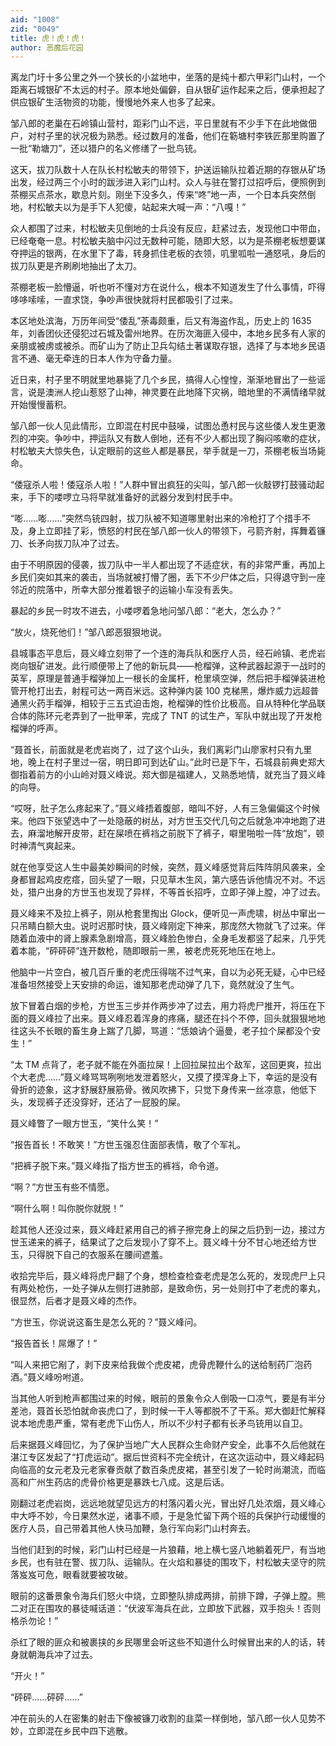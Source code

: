```yaml
---
aid: "1008"
zid: "0049"
title: 虎！虎！虎！
author: 恶魔后花园
---
```


离龙门圩十多公里之外一个狭长的小盆地中，坐落的是纯十都六甲彩门山村，一个距离石城银矿不太远的村子。原本地处偏僻，自从银矿运作起来之后，便承担起了供应银矿生活物资的功能，慢慢地外来人也多了起来。

邹八郎的老巢在石岭镇山营村，距彩门山不远，平日里就有不少手下在此地做佃户，对村子里的状况极为熟悉。经过数月的准备，他们在簕塘村李铁匠那里购置了一批“勒塘刀”，还以猎户的名义修缮了一批鸟铳。

这天，拔刀队数十人在队长村松敏夫的带领下，护送运输队拉着近期的存银从矿场出发，经过两三个小时的跋涉进入彩门山村。众人与驻在警打过招呼后，便照例到茶棚买点茶水，歇息片刻。刚坐下没多久，传来“咚”地一声，一个日本兵突然倒地，村松敏夫以为是手下人犯傻，站起来大喊一声：“八嘎！”

众人都围了过来，村松敏夫见倒地的士兵没有反应，赶紧过去，发现他口中带血，已经奄奄一息。村松敏夫脑中闪过无数种可能，随即大怒，以为是茶棚老板想要谋夺押运的银两，在水里下了毒，转身抓住老板的衣领，叽里呱啦一通怒吼，身后的拔刀队更是齐刷刷地抽出了太刀。

茶棚老板一脸懵逼，听也听不懂对方在说什么，根本不知道发生了什么事情，吓得哆哆嗦嗦，一直求饶，争吵声很快就将村民都吸引了过来。

本区地处滨海，万历年间受“倭乱”荼毒颇重，后又有海盗作乱，历史上的 1635 年，刘香团伙还侵犯过石城及雷州地界。在历次海匪入侵中，本地乡民多有人家的亲朋或被虏或被杀。而矿山为了防止卫兵勾结土著谋取存银，选择了与本地乡民语言不通、毫无牵连的日本人作为守备力量。

近日来，村子里不明就里地暴毙了几个乡民，搞得人心惶惶，渐渐地冒出了一些谣言，说是澳洲人挖山惹怒了山神，神灵要在此地降下灾祸，暗地里的不满情绪早就开始慢慢蓄积。

邹八郎一伙人见此情形，立即混在村民中鼓噪，试图怂恿村民与这些倭人发生更激烈的冲突。争吵中，押运队又有数人倒地，还有不少人都出现了胸闷咳嗽的症状，村松敏夫大惊失色，认定眼前的这些人都是暴民，举手就是一刀，茶棚老板当场毙命。

“倭寇杀人啦！倭寇杀人啦！”人群中冒出疯狂的尖叫，邹八郎一伙敲锣打鼓骚动起来，手下的喽啰立马将早就准备好的武器分发到村民手中。

“嘭……嘭……”突然鸟铳四射，拔刀队被不知道哪里射出来的冷枪打了个措手不及，身上立即挂了彩，愤怒的村民在邹八郎一伙人的带领下，弓箭齐射，挥舞着镰刀、长矛向拔刀队冲了过去。

由于不明原因的侵袭，拔刀队中一半人都出现了不适症状，有的非常严重，再加上乡民们突如其来的袭击，当场就被打懵了圈，丢下不少尸体之后，只得退守到一座邻近的院落中，所幸大部分推着银子的运输小车没有丢失。

暴起的乡民一时攻不进去，小喽啰着急地问邹八郎：“老大，怎么办？”

“放火，烧死他们！”邹八郎恶狠狠地说。

县城事态平息后，聂义峰立刻带了一个连的海兵队和医疗人员，经石岭镇、老虎岩岗向银矿进发。此行顺便带上了他的新玩具——枪榴弹，这种武器起源于一战时的英军，原理是普通手榴弹加上一根长的金属杆，枪里填空弹，然后把手榴弹装进枪管开枪打出去，射程可达一两百米远。这种弹内装 100 克梯黑，爆炸威力远超普通黑火药手榴弹，相较于三五式迫击炮，枪榴弹的性价比极高。自从特种化学品联合体的陈环元老弄到了一批甲苯，完成了 TNT 的试生产，军队中就出现了开发枪榴弹的呼声。

“聂首长，前面就是老虎岩岗了，过了这个山头，我们离彩门山廖家村只有九里地，晚上在村子里过一宿，明日即可到达矿山。”此时已是下午，石城县前典史郑大御指着前方的小山岭对聂义峰说。郑大御是福建人，又熟悉地情，就充当了聂义峰的向导。

“哎呀，肚子怎么疼起来了。”聂义峰捂着腹部，暗叫不好，人有三急偏偏这个时候来。他四下张望选中了一处隐蔽的树丛，对方世玉交代几句之后就急冲冲地跑了进去，麻溜地解开皮带，赶在屎喷在裤裆之前脱下了裤子，噼里啪啦一阵“放炮”，顿时神清气爽起来。

就在他享受这人生中最美妙瞬间的时候，突然，聂义峰感觉背后阵阵阴风袭来，全身都冒起鸡皮疙瘩，回头望了一眼，只见草木生风，第六感告诉他情况不对。不远处，猎户出身的方世玉也发现了异样，不等首长招呼，立即子弹上膛，冲了过去。

聂义峰来不及拉上裤子，刚从枪套里掏出 Glock，便听见一声虎啸，树丛中窜出一只吊睛白额大虫。说时迟那时快，聂义峰刚定下神来，那庞然大物就飞了过来。伴随着血液中的肾上腺素急剧增高，聂义峰脸色惨白，全身毛发都竖了起来，几乎凭着本能，“砰砰砰”连开数枪，随即眼前一黑，被老虎死死地压在地上。

他脑中一片空白，被几百斤重的老虎压得喘不过气来，自以为必死无疑，心中已经准备坦然接受上天安排的命运，谁知那老虎动弹了几下，竟然就没了生气。

放下冒着白烟的步枪，方世玉三步并作两步冲了过去，用力将虎尸推开，将压在下面的聂义峰拉了出来。聂义峰忍着浑身的疼痛，腿还在抖个不停，回头就狠狠地地往这头不长眼的畜生身上踹了几脚，骂道：“恁娘讷个逼曼，老子拉个屎都没个安生！”

“太 TM 点背了，老子就不能在外面拉屎！上回拉屎拉出个敌军，这回更爽，拉出个大老虎……”聂义峰骂骂咧咧地发泄着怒火，又摸了摸浑身上下，幸运的是没有骨折的迹象，这才舒展舒展筋骨。微风吹拂下，只觉下身传来一丝凉意，他低下头，发现裤子还没穿好，还沾了一屁股的屎。

聂义峰瞥了一眼方世玉，“笑什么笑！”

“报告首长！不敢笑！”方世玉强忍住面部表情，敬了个军礼。

“把裤子脱下来。”聂义峰指了指方世玉的裤裆，命令道。

“啊？”方世玉有些不情愿。

“啊什么啊！叫你脱你就脱！”

趁其他人还没过来，聂义峰赶紧用自己的裤子擦完身上的屎之后扔到一边，接过方世玉递来的裤子，结果试了之后发现小了穿不上。聂义峰十分不甘心地还给方世玉，只得脱下自己的衣服系在腰间遮羞。

收拾完毕后，聂义峰将虎尸翻了个身，想检查检查老虎是怎么死的，发现虎尸上只有两处枪伤，一处子弹从左侧打进肺部，是致命伤，另一处则打中了老虎的睾丸，很显然，后者才是聂义峰的杰作。

“方世玉，你说说这畜生是怎么死的？”聂义峰问。

“报告首长！屌爆了！”

“叫人来把它剐了，剥下皮来给我做个虎皮裙，虎骨虎鞭什么的送给制药厂泡药酒。”聂义峰吩咐道。

当其他人听到枪声都围过来的时候，眼前的景象令众人倒吸一口凉气，要是有半分差池，聂首长恐怕就命丧虎口了，到时候一干人等都脱不了干系。郑大御赶忙解释说本地虎患严重，常有老虎下山伤人，所以不少村子都有长矛鸟铳用以自卫。

后来据聂义峰回忆，为了保护当地广大人民群众生命财产安全，此事不久后他就在湛江专区发起了“打虎运动”。据后世资料不完全统计，在这次运动中，聂义峰起码向临高的女元老及元老家眷贡献了数百条虎皮裙，甚至引发了一轮时尚潮流，而临高和广州生药店的虎骨价格更是暴跌七八成。这是后话。

刚翻过老虎岩岗，远远地就望见远方的村落闪着火光，冒出好几处浓烟，聂义峰心中大呼不妙，今日果然水逆，诸事不顺，于是急忙留下两个班的兵保护行动缓慢的医疗人员，自己带着其他人快马加鞭，急行军向彩门山村奔去。

当他们赶到的时候，彩门山村已经是一片狼藉，地上横七竖八地躺着死尸，有当地乡民，也有驻在警、拔刀队、运输队。在火焰和暴徒的围攻下，村松敏夫坚守的院落岌岌可危，眼看就要被攻破。

眼前的这番景象令海兵们怒火中烧，立即整队排成两排，前排下蹲，子弹上膛。熊二对正在围攻的暴徒喊话道：“伏波军海兵在此，立即放下武器，双手抱头！否则格杀勿论！”

杀红了眼的匪众和被裹挟的乡民哪里会听这些不知道什么时候冒出来的人的话，转身就朝海兵冲了过去。

“开火！”

“砰砰……砰砰……”

冲在前头的人在密集的射击下像被镰刀收割的韭菜一样倒地，邹八郎一伙人见势不妙，立即混在乡民中四下逃散。
